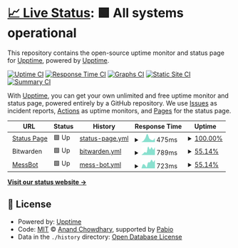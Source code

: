 # [📈 Live Status](https://status.ifry.fyi): <!--live status--> **🟩 All systems operational**

This repository contains the open-source uptime monitor and status page for [Upptime](https://upptime.js.org), powered by [Upptime](https://github.com/upptime/upptime).

[![Uptime CI](https://github.com/mrfryingpan/status/workflows/Uptime%20CI/badge.svg)](https://github.com/mrfryingpan/status/actions?query=workflow%3A%22Uptime+CI%22)
[![Response Time CI](https://github.com/mrfryingpan/status/workflows/Response%20Time%20CI/badge.svg)](https://github.com/mrfryingpan/status/actions?query=workflow%3A%22Response+Time+CI%22)
[![Graphs CI](https://github.com/mrfryingpan/status/workflows/Graphs%20CI/badge.svg)](https://github.com/mrfryingpan/status/actions?query=workflow%3A%22Graphs+CI%22)
[![Static Site CI](https://github.com/mrfryingpan/status/workflows/Static%20Site%20CI/badge.svg)](https://github.com/mrfryingpan/status/actions?query=workflow%3A%22Static+Site+CI%22)
[![Summary CI](https://github.com/mrfryingpan/status/workflows/Summary%20CI/badge.svg)](https://github.com/mrfryingpan/status/actions?query=workflow%3A%22Summary+CI%22)

With [Upptime](https://upptime.js.org), you can get your own unlimited and free uptime monitor and status page, powered entirely by a GitHub repository. We use [Issues](https://github.com/upptime/upptime/issues) as incident reports, [Actions](https://github.com/mrfryingpan/status/actions) as uptime monitors, and [Pages](https://status.ifry.fyi) for the status page.

<!--start: status pages-->
<!-- This summary is generated by Upptime (https://github.com/upptime/upptime) -->
<!-- Do not edit this manually, your changes will be overwritten -->
<!-- prettier-ignore -->
| URL | Status | History | Response Time | Uptime |
| --- | ------ | ------- | ------------- | ------ |
| <img alt="" src="https://static-00.iconduck.com/assets.00/statuspage-icon-512x376-dwgwn32f.png" height="13"> [Status Page](https://status.ifry.fyi) | 🟩 Up | [status-page.yml](https://github.com/MrFryingPan/status/commits/HEAD/history/status-page.yml) | <details><summary><img alt="Response time graph" src="./graphs/status-page/response-time-week.png" height="20"> 475ms</summary><br><a href="https://status.ifry.fyi/history/status-page"><img alt="Response time 432" src="https://img.shields.io/endpoint?url=https%3A%2F%2Fraw.githubusercontent.com%2FMrFryingPan%2Fstatus%2FHEAD%2Fapi%2Fstatus-page%2Fresponse-time.json"></a><br><a href="https://status.ifry.fyi/history/status-page"><img alt="24-hour response time 523" src="https://img.shields.io/endpoint?url=https%3A%2F%2Fraw.githubusercontent.com%2FMrFryingPan%2Fstatus%2FHEAD%2Fapi%2Fstatus-page%2Fresponse-time-day.json"></a><br><a href="https://status.ifry.fyi/history/status-page"><img alt="7-day response time 475" src="https://img.shields.io/endpoint?url=https%3A%2F%2Fraw.githubusercontent.com%2FMrFryingPan%2Fstatus%2FHEAD%2Fapi%2Fstatus-page%2Fresponse-time-week.json"></a><br><a href="https://status.ifry.fyi/history/status-page"><img alt="30-day response time 429" src="https://img.shields.io/endpoint?url=https%3A%2F%2Fraw.githubusercontent.com%2FMrFryingPan%2Fstatus%2FHEAD%2Fapi%2Fstatus-page%2Fresponse-time-month.json"></a><br><a href="https://status.ifry.fyi/history/status-page"><img alt="1-year response time 432" src="https://img.shields.io/endpoint?url=https%3A%2F%2Fraw.githubusercontent.com%2FMrFryingPan%2Fstatus%2FHEAD%2Fapi%2Fstatus-page%2Fresponse-time-year.json"></a></details> | <details><summary><a href="https://status.ifry.fyi/history/status-page">100.00%</a></summary><a href="https://status.ifry.fyi/history/status-page"><img alt="All-time uptime 99.12%" src="https://img.shields.io/endpoint?url=https%3A%2F%2Fraw.githubusercontent.com%2FMrFryingPan%2Fstatus%2FHEAD%2Fapi%2Fstatus-page%2Fuptime.json"></a><br><a href="https://status.ifry.fyi/history/status-page"><img alt="24-hour uptime 100.00%" src="https://img.shields.io/endpoint?url=https%3A%2F%2Fraw.githubusercontent.com%2FMrFryingPan%2Fstatus%2FHEAD%2Fapi%2Fstatus-page%2Fuptime-day.json"></a><br><a href="https://status.ifry.fyi/history/status-page"><img alt="7-day uptime 100.00%" src="https://img.shields.io/endpoint?url=https%3A%2F%2Fraw.githubusercontent.com%2FMrFryingPan%2Fstatus%2FHEAD%2Fapi%2Fstatus-page%2Fuptime-week.json"></a><br><a href="https://status.ifry.fyi/history/status-page"><img alt="30-day uptime 97.71%" src="https://img.shields.io/endpoint?url=https%3A%2F%2Fraw.githubusercontent.com%2FMrFryingPan%2Fstatus%2FHEAD%2Fapi%2Fstatus-page%2Fuptime-month.json"></a><br><a href="https://status.ifry.fyi/history/status-page"><img alt="1-year uptime 99.12%" src="https://img.shields.io/endpoint?url=https%3A%2F%2Fraw.githubusercontent.com%2FMrFryingPan%2Fstatus%2FHEAD%2Fapi%2Fstatus-page%2Fuptime-year.json"></a></details>
| <img alt="" src="https://images.saasworthy.com/bitwarden_32699_logo_1667563601_unbxr.png" height="13"> Bitwarden | 🟩 Up | [bitwarden.yml](https://github.com/MrFryingPan/status/commits/HEAD/history/bitwarden.yml) | <details><summary><img alt="Response time graph" src="./graphs/bitwarden/response-time-week.png" height="20"> 789ms</summary><br><a href="https://status.ifry.fyi/history/bitwarden"><img alt="Response time 868" src="https://img.shields.io/endpoint?url=https%3A%2F%2Fraw.githubusercontent.com%2FMrFryingPan%2Fstatus%2FHEAD%2Fapi%2Fbitwarden%2Fresponse-time.json"></a><br><a href="https://status.ifry.fyi/history/bitwarden"><img alt="24-hour response time 1177" src="https://img.shields.io/endpoint?url=https%3A%2F%2Fraw.githubusercontent.com%2FMrFryingPan%2Fstatus%2FHEAD%2Fapi%2Fbitwarden%2Fresponse-time-day.json"></a><br><a href="https://status.ifry.fyi/history/bitwarden"><img alt="7-day response time 789" src="https://img.shields.io/endpoint?url=https%3A%2F%2Fraw.githubusercontent.com%2FMrFryingPan%2Fstatus%2FHEAD%2Fapi%2Fbitwarden%2Fresponse-time-week.json"></a><br><a href="https://status.ifry.fyi/history/bitwarden"><img alt="30-day response time 958" src="https://img.shields.io/endpoint?url=https%3A%2F%2Fraw.githubusercontent.com%2FMrFryingPan%2Fstatus%2FHEAD%2Fapi%2Fbitwarden%2Fresponse-time-month.json"></a><br><a href="https://status.ifry.fyi/history/bitwarden"><img alt="1-year response time 868" src="https://img.shields.io/endpoint?url=https%3A%2F%2Fraw.githubusercontent.com%2FMrFryingPan%2Fstatus%2FHEAD%2Fapi%2Fbitwarden%2Fresponse-time-year.json"></a></details> | <details><summary><a href="https://status.ifry.fyi/history/bitwarden">55.14%</a></summary><a href="https://status.ifry.fyi/history/bitwarden"><img alt="All-time uptime 77.48%" src="https://img.shields.io/endpoint?url=https%3A%2F%2Fraw.githubusercontent.com%2FMrFryingPan%2Fstatus%2FHEAD%2Fapi%2Fbitwarden%2Fuptime.json"></a><br><a href="https://status.ifry.fyi/history/bitwarden"><img alt="24-hour uptime 100.00%" src="https://img.shields.io/endpoint?url=https%3A%2F%2Fraw.githubusercontent.com%2FMrFryingPan%2Fstatus%2FHEAD%2Fapi%2Fbitwarden%2Fuptime-day.json"></a><br><a href="https://status.ifry.fyi/history/bitwarden"><img alt="7-day uptime 55.14%" src="https://img.shields.io/endpoint?url=https%3A%2F%2Fraw.githubusercontent.com%2FMrFryingPan%2Fstatus%2FHEAD%2Fapi%2Fbitwarden%2Fuptime-week.json"></a><br><a href="https://status.ifry.fyi/history/bitwarden"><img alt="30-day uptime 81.60%" src="https://img.shields.io/endpoint?url=https%3A%2F%2Fraw.githubusercontent.com%2FMrFryingPan%2Fstatus%2FHEAD%2Fapi%2Fbitwarden%2Fuptime-month.json"></a><br><a href="https://status.ifry.fyi/history/bitwarden"><img alt="1-year uptime 77.48%" src="https://img.shields.io/endpoint?url=https%3A%2F%2Fraw.githubusercontent.com%2FMrFryingPan%2Fstatus%2FHEAD%2Fapi%2Fbitwarden%2Fuptime-year.json"></a></details>
| <img alt="" src="https://cdn.prod.website-files.com/5f9072399b2640f14d6a2bf4/619442eb8b3fab3eda4c29eb_Author-Wumpus-Webflow.png" height="13"> [MessBot](https://mess.ifry.fyi) | 🟩 Up | [mess-bot.yml](https://github.com/MrFryingPan/status/commits/HEAD/history/mess-bot.yml) | <details><summary><img alt="Response time graph" src="./graphs/mess-bot/response-time-week.png" height="20"> 723ms</summary><br><a href="https://status.ifry.fyi/history/mess-bot"><img alt="Response time 838" src="https://img.shields.io/endpoint?url=https%3A%2F%2Fraw.githubusercontent.com%2FMrFryingPan%2Fstatus%2FHEAD%2Fapi%2Fmess-bot%2Fresponse-time.json"></a><br><a href="https://status.ifry.fyi/history/mess-bot"><img alt="24-hour response time 1105" src="https://img.shields.io/endpoint?url=https%3A%2F%2Fraw.githubusercontent.com%2FMrFryingPan%2Fstatus%2FHEAD%2Fapi%2Fmess-bot%2Fresponse-time-day.json"></a><br><a href="https://status.ifry.fyi/history/mess-bot"><img alt="7-day response time 723" src="https://img.shields.io/endpoint?url=https%3A%2F%2Fraw.githubusercontent.com%2FMrFryingPan%2Fstatus%2FHEAD%2Fapi%2Fmess-bot%2Fresponse-time-week.json"></a><br><a href="https://status.ifry.fyi/history/mess-bot"><img alt="30-day response time 833" src="https://img.shields.io/endpoint?url=https%3A%2F%2Fraw.githubusercontent.com%2FMrFryingPan%2Fstatus%2FHEAD%2Fapi%2Fmess-bot%2Fresponse-time-month.json"></a><br><a href="https://status.ifry.fyi/history/mess-bot"><img alt="1-year response time 838" src="https://img.shields.io/endpoint?url=https%3A%2F%2Fraw.githubusercontent.com%2FMrFryingPan%2Fstatus%2FHEAD%2Fapi%2Fmess-bot%2Fresponse-time-year.json"></a></details> | <details><summary><a href="https://status.ifry.fyi/history/mess-bot">55.14%</a></summary><a href="https://status.ifry.fyi/history/mess-bot"><img alt="All-time uptime 77.01%" src="https://img.shields.io/endpoint?url=https%3A%2F%2Fraw.githubusercontent.com%2FMrFryingPan%2Fstatus%2FHEAD%2Fapi%2Fmess-bot%2Fuptime.json"></a><br><a href="https://status.ifry.fyi/history/mess-bot"><img alt="24-hour uptime 100.00%" src="https://img.shields.io/endpoint?url=https%3A%2F%2Fraw.githubusercontent.com%2FMrFryingPan%2Fstatus%2FHEAD%2Fapi%2Fmess-bot%2Fuptime-day.json"></a><br><a href="https://status.ifry.fyi/history/mess-bot"><img alt="7-day uptime 55.14%" src="https://img.shields.io/endpoint?url=https%3A%2F%2Fraw.githubusercontent.com%2FMrFryingPan%2Fstatus%2FHEAD%2Fapi%2Fmess-bot%2Fuptime-week.json"></a><br><a href="https://status.ifry.fyi/history/mess-bot"><img alt="30-day uptime 81.68%" src="https://img.shields.io/endpoint?url=https%3A%2F%2Fraw.githubusercontent.com%2FMrFryingPan%2Fstatus%2FHEAD%2Fapi%2Fmess-bot%2Fuptime-month.json"></a><br><a href="https://status.ifry.fyi/history/mess-bot"><img alt="1-year uptime 77.01%" src="https://img.shields.io/endpoint?url=https%3A%2F%2Fraw.githubusercontent.com%2FMrFryingPan%2Fstatus%2FHEAD%2Fapi%2Fmess-bot%2Fuptime-year.json"></a></details>

<!--end: status pages-->

[**Visit our status website →**](https://status.ifry.fyi)

## 📄 License

- Powered by: [Upptime](https://github.com/upptime/upptime)
- Code: [MIT](./LICENSE) © [Anand Chowdhary](https://anandchowdhary.com), supported by [Pabio](https://pabio.com)
- Data in the `./history` directory: [Open Database License](https://opendatacommons.org/licenses/odbl/1-0/)
